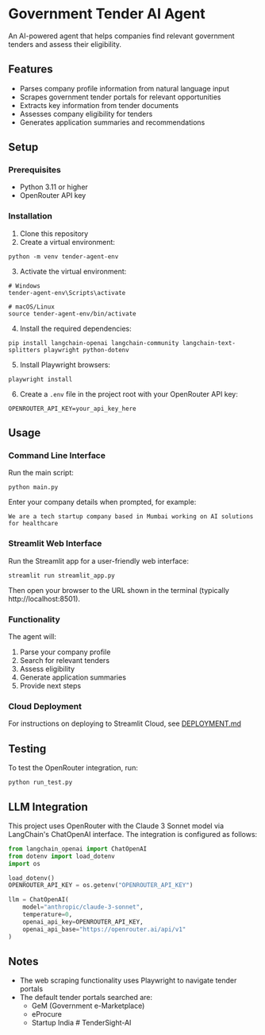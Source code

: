 # Government Tender AI Agent

An AI-powered agent that helps companies find relevant government tenders and assess their eligibility.

## Features

- Parses company profile information from natural language input
- Scrapes government tender portals for relevant opportunities
- Extracts key information from tender documents
- Assesses company eligibility for tenders
- Generates application summaries and recommendations

## Setup

### Prerequisites

- Python 3.11 or higher
- OpenRouter API key

### Installation

1. Clone this repository
2. Create a virtual environment:
```
python -m venv tender-agent-env
```
3. Activate the virtual environment:
```
# Windows
tender-agent-env\Scripts\activate

# macOS/Linux
source tender-agent-env/bin/activate
```
4. Install the required dependencies:
```
pip install langchain-openai langchain-community langchain-text-splitters playwright python-dotenv
```
5. Install Playwright browsers:
```
playwright install
```
6. Create a `.env` file in the project root with your OpenRouter API key:
```
OPENROUTER_API_KEY=your_api_key_here
```

## Usage

### Command Line Interface

Run the main script:
```
python main.py
```

Enter your company details when prompted, for example:
```
We are a tech startup company based in Mumbai working on AI solutions for healthcare
```

### Streamlit Web Interface

Run the Streamlit app for a user-friendly web interface:
```
streamlit run streamlit_app.py
```

Then open your browser to the URL shown in the terminal (typically http://localhost:8501).

### Functionality

The agent will:
1. Parse your company profile
2. Search for relevant tenders
3. Assess eligibility
4. Generate application summaries
5. Provide next steps

### Cloud Deployment

For instructions on deploying to Streamlit Cloud, see [DEPLOYMENT.md](./DEPLOYMENT.md)

## Testing

To test the OpenRouter integration, run:
```
python run_test.py
```

## LLM Integration

This project uses OpenRouter with the Claude 3 Sonnet model via LangChain's ChatOpenAI interface. The integration is configured as follows:

```python
from langchain_openai import ChatOpenAI
from dotenv import load_dotenv
import os

load_dotenv()
OPENROUTER_API_KEY = os.getenv("OPENROUTER_API_KEY")

llm = ChatOpenAI(
    model="anthropic/claude-3-sonnet",
    temperature=0,
    openai_api_key=OPENROUTER_API_KEY,
    openai_api_base="https://openrouter.ai/api/v1"
)
```

## Notes

- The web scraping functionality uses Playwright to navigate tender portals
- The default tender portals searched are:
  - GeM (Government e-Marketplace)
  - eProcure
  - Startup India
#   T e n d e r S i g h t - A I 
 
 
